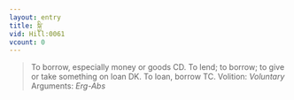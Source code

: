 ```yaml
---
layout: entry
title: སྐྱི་
vid: Hill:0061
vcount: 0
---
```

> To borrow, especially money or goods CD\. To lend; to borrow; to give or take something on loan DK\. To loan, borrow TC\.
> Volition: _Voluntary_
> Arguments: _Erg-Abs_


